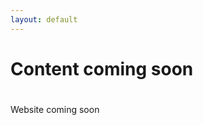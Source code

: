 ```yaml
---
layout: default
---
```


# Content coming soon
#
<!--write comments  by writing like this, this system is also a comment, I think--->
Website coming soon